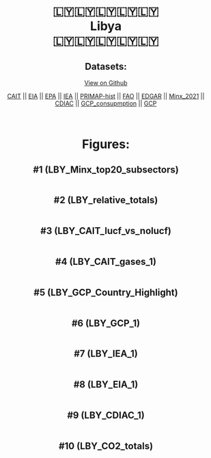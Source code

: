 
<center>
<h1 align="center">
🇱🇾🇱🇾🇱🇾🇱🇾🇱🇾
<br>
Libya
<br>
🇱🇾🇱🇾🇱🇾🇱🇾🇱🇾
</h1>
<h2>Datasets:</h2>
<p><a href="https://github.com/dquintani/GreenhouseData/tree/master/country_data/LBY_Libya/data">View on Github</a>
<br></p><p><a href="data/LBY_CAIT.csv">CAIT</a> || <a href="data/LBY_EIA.csv">EIA</a> || <a href="data/LBY_EPA.csv">EPA</a> || <a href="data/LBY_IEA.csv">IEA</a> || <a href="data/LBY_PRIMAP-hist.csv">PRIMAP-hist</a> || <a href="data/LBY_FAO.csv">FAO</a> || <a href="data/LBY_EDGAR.csv">EDGAR</a> || <a href="data/LBY_Minx_2021.csv">Minx_2021</a> || <a href="data/LBY_CDIAC.csv">CDIAC</a> || <a href="data/LBY_GCP_consupmption.csv">GCP_consupmption</a> || <a href="data/LBY_GCP.csv">GCP</a></p><p><br></p>
<h1>Figures:</h1><h2>#1 (LBY_Minx_top20_subsectors)</h2>
<p><img alt="" src="figures/LBY_Minx_top20_subsectors.png" /></p><h2>#2 (LBY_relative_totals)</h2>
<p><img alt="" src="figures/LBY_relative_totals.png" /></p><h2>#3 (LBY_CAIT_lucf_vs_nolucf)</h2>
<p><img alt="" src="figures/LBY_CAIT_lucf_vs_nolucf.png" /></p><h2>#4 (LBY_CAIT_gases_1)</h2>
<p><img alt="" src="figures/LBY_CAIT_gases_1.png" /></p><h2>#5 (LBY_GCP_Country_Highlight)</h2>
<p><img alt="" src="figures/LBY_GCP_Country_Highlight.png" /></p><h2>#6 (LBY_GCP_1)</h2>
<p><img alt="" src="figures/LBY_GCP_1.png" /></p><h2>#7 (LBY_IEA_1)</h2>
<p><img alt="" src="figures/LBY_IEA_1.png" /></p><h2>#8 (LBY_EIA_1)</h2>
<p><img alt="" src="figures/LBY_EIA_1.png" /></p><h2>#9 (LBY_CDIAC_1)</h2>
<p><img alt="" src="figures/LBY_CDIAC_1.png" /></p><h2>#10 (LBY_CO2_totals)</h2>
<p><img alt="" src="figures/LBY_CO2_totals.png" /></p>